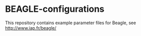 # BEAGLE-configurations

This repository contains example parameter files for Beagle, see http://www.iap.fr/beagle/
